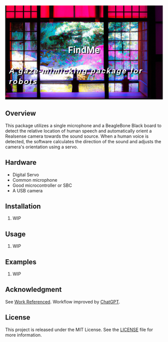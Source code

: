 <p align="center">
  <img src="docs/media/jap_hue.png" style="object-fit: cover; width: 100%; height: 300px;" />
  <h1 style="position: absolute; top: 150px; left: 50%; transform: translateX(-50%); color: white; text-shadow: 2px 2px 2px black;">FindMe</h1>
  <h2 style="position: absolute; top: 220px; left: 50%; transform: translateX(-50%); color: white; font-size: 24px; text-shadow: 2px 2px 2px black; font-style: italic; font-family: 'Helvetica Neue', sans-serif; letter-spacing: 3px;">A gaze-mimicking package for robots</h2>
</p>


## Overview

This package utilizes a single microphone and a BeagleBone Black board to detect the relative location of human speech and automatically orient a Realsense camera towards the sound source. When a human voice is detected, the software calculates the direction of the sound and adjusts the camera's orientation using a servo. 

## Hardware

- Digital Servo
- Common microphone
- Good microcontroller or SBC
- A USB camera

## Installation
1. WIP

## Usage

1. WIP

## Examples
1. WIP

## Acknowledgment
See [Work Referenced](./docs/ref/).
Workflow improved by [ChatGPT](https://github.com/ChatGPT).


## License

This project is released under the MIT License. See the [LICENSE](LICENSE) file for more information.
